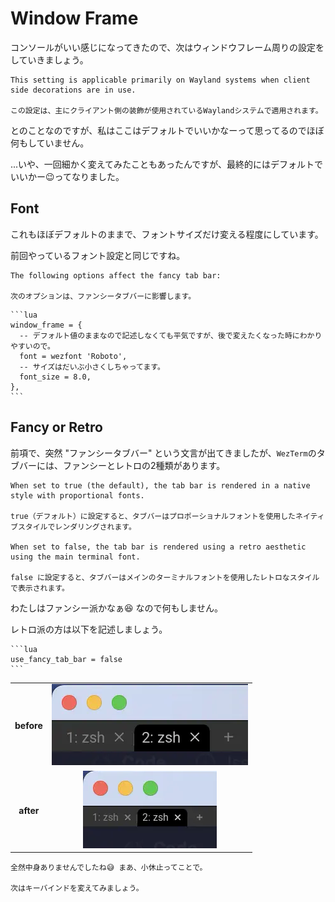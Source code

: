 # Window Frame
コンソールがいい感じになってきたので、次はウィンドウフレーム周りの設定をしていきましょう。

```admonish info title="[window_frame - Wez's Terminal Emulator](https://wezfurlong.org/wezterm/config/lua/config/window_frame.html)"
This setting is applicable primarily on Wayland systems when client side decorations are in use.

この設定は、主にクライアント側の装飾が使用されているWaylandシステムで適用されます。
```
とのことなのですが、私はここはデフォルトでいいかなーって思ってるのでほぼ何もしていません。

...いや、一回細かく変えてみたこともあったんですが、最終的にはデフォルトでいいかー😉ってなりました。

## Font
これもほぼデフォルトのままで、フォントサイズだけ変える程度にしています。

前回やっているフォント設定と同じですね。

```admonish info title="[Native (Fancy) Tab Bar appearance](https://wezfurlong.org/wezterm/config/appearance.html#native-fancy-tab-bar-appearance)"
The following options affect the fancy tab bar:

次のオプションは、ファンシータブバーに影響します。
```

~~~admonish example title="wezterm.lua"
```lua
window_frame = {
  -- デフォルト値のままなので記述しなくても平気ですが、後で変えたくなった時にわかりやすいので。
  font = wezfont 'Roboto',
  -- サイズはだいぶ小さくしちゃってます。
  font_size = 8.0,
},
```
~~~

## Fancy or Retro
前項で、突然 "ファンシータブバー" という文言が出てきましたが、`WezTerm`のタブバーには、ファンシーとレトロの2種類があります。

```admonish info title="[use_fancy_tab_bar](https://wezfurlong.org/wezterm/config/lua/config/use_fancy_tab_bar.html)"
When set to true (the default), the tab bar is rendered in a native style with proportional fonts.

true（デフォルト）に設定すると、タブバーはプロポーショナルフォントを使用したネイティブスタイルでレンダリングされます。

When set to false, the tab bar is rendered using a retro aesthetic using the main terminal font.

false に設定すると、タブバーはメインのターミナルフォントを使用したレトロなスタイルで表示されます。
```

わたしはファンシー派かなぁ😆 なので何もしません。

レトロ派の方は以下を記述しましょう。

~~~admonish example title="wezterm.lua"
```lua
use_fancy_tab_bar = false
```
~~~

|||
|:---:|:---:|
|**before**|![before](img/window-before.webp)
|**after**|![after](img/window-after.webp)

```admonish success
全然中身ありませんでしたね😅 まあ、小休止ってことで。

次はキーバインドを変えてみましょう。
```
